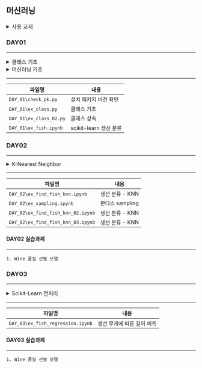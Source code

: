 ## 머신러닝

<details>
<summary>사용 교재</summary>

![](./images/핸즈온%20머신러닝.png)

</details>

### DAY01

---

<details>
<summary> 클래스 기초 </summary>

> 클래스 속성, 클래스 메서드
> 인스턴스 속성, 인스터스 메서드
> 오버라이딩, 오버로딩
> 상속

</details>
<details>
<summary> 머신러닝 기초 </summary>

> 머신러닝 소개
> 머신러닝용 라이브러리 소개
> 머신러닝 프로세스 설명
> 생선 분류

</details>

---

| 파일명                  | 내용                   |
| ----------------------- | ---------------------- |
| `DAY_01\check_pk.py`    | 설치 패키지 버전 확인  |
| `DAY_01\ex_class.py`    | 클래스 기초            |
| `DAY_01\ex_class_02.py` | 클래스 상속            |
| `DAY_01\ex_fish.ipynb`  | scikit-learn 생선 분류 |

### DAY02

---

<details>
<summary> K-Nearest Neighbor </summary>

> KNN을 사용한 생선 분류
> 학습용/테스트용 데이터 생성

</details>

---

| 파일명                             | 내용            |
| ---------------------------------- | --------------- |
| `DAY_02\ex_find_fish_knn.ipynb`    | 생선 분류 - KNN |
| `DAY_02\ex_sampling.ipynb`         | 판다스 sampling |
| `DAY_02\ex_find_fish_knn_02.ipynb` | 생선 분류 - KNN |
| `DAY_02\ex_find_fish_knn_03.ipynb` | 생선 분류 - KNN |

#### DAY02 실습과제

---

    1. Wine 품질 선별 모델

### DAY03

---

<details>
<summary> Scikit-Learn 전처리 </summary>

> 정규화
> 이산화/범주화
> 인코딩
> 선형회귀
> 과대적합, 과소적합, 최적적합

</details>

---

| 파일명                            | 내용                       |
| --------------------------------- | -------------------------- |
| `DAY_03\ex_fish_regression.ipynb` | 생선 무게에 따른 길이 예측 |

#### DAY03 실습과제

---

    1. Wine 품질 선별 모델
